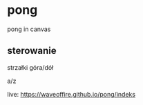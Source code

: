 # pong
pong in canvas
## sterowanie

strzałki góra/dół 

a/z

live: https://waveoffire.github.io/pong/indeks
